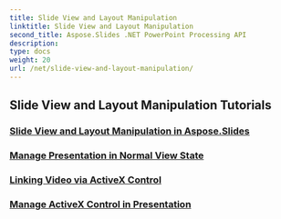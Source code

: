 ```yaml
---
title: Slide View and Layout Manipulation
linktitle: Slide View and Layout Manipulation
second_title: Aspose.Slides .NET PowerPoint Processing API
description: 
type: docs
weight: 20
url: /net/slide-view-and-layout-manipulation/
---
```


## Slide View and Layout Manipulation Tutorials
### [Slide View and Layout Manipulation in Aspose.Slides](./slide-view-and-layout-manipulation/)
### [Manage Presentation in Normal View State](./manage-presentation-normal-view-state/)
### [Linking Video via ActiveX Control](./linking-video-activex-control/)
### [Manage ActiveX Control in Presentation](./manage-activex-control/)